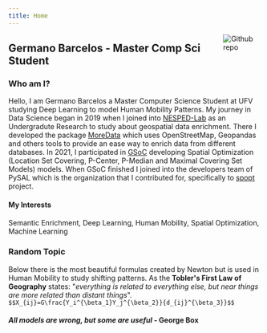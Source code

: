 ```yaml
---
title: Home
---
```


[<img src="https://avatars.githubusercontent.com/u/26390780?v=4" style="max-width:15%;min-width:40px;float:right;" alt="Github repo" />](https://github.com/gegen07)

## Germano Barcelos - Master Comp Sci Student

### Who am I?
Hello, I am Germano Barcelos a Master Computer Science Student at UFV studying Deep Learning to model Human Mobility Patterns. My journey in Data Science began in 2019 when I joined into [NESPED-Lab](https://nesped.caf.ufv.br/) as an Undergradute Research to study about geospatial data enrichment. There I developed the package [MoreData](https://github.com/NESPEDUFV/more-data) which uses OpenStreetMap, Geopandas and others tools to provide an ease way to enrich data from different databases. In 2021, I participated in [GSoC](https://gist.github.com/gegen07/576dcdfad046cc91246bdb3ea3a47ce1) developing Spatial Optimization (Location Set Covering, P-Center, P-Median and Maximal Covering Set Models) models. When GSoC finished I joined into the developers team of PySAL which is the organization that I contributed for, specifically to [spopt](github.com/pysal/spopt) project. 

#### My Interests
Semantic Enrichment, Deep Learning, Human Mobility, Spatial Optimization, Machine Learning


### Random Topic

Below there is the most beautiful formulas created by Newton but is used in Human Mobility to study shifting patterns. As the __Tobler's First Law of Geography__ states: "_everything is related to everything else, but near things are more related than distant things_".
`$$X_{ij}=G\frac{Y_i^{\beta_1}Y_j^{\beta_2}}{d_{ij}^{\beta_3}}$$`

#### _All models are wrong, but some are useful_ - George Box
